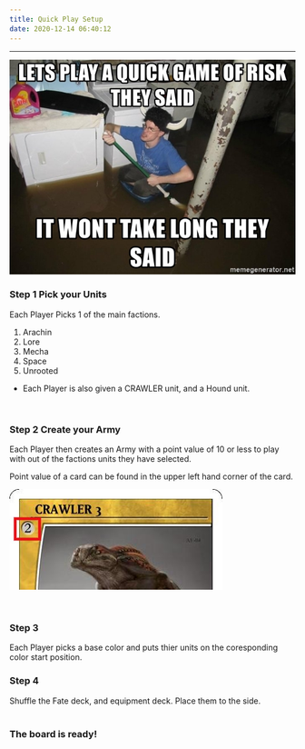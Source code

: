```yaml
---
title: Quick Play Setup
date: 2020-12-14 06:40:12
---
```

___

![Quick Play](./quick_play/qp.jpg)


### Step 1 Pick your Units
Each Player Picks 1 of the main factions.

1. Arachin
2. Lore
3. Mecha
4. Space
5. Unrooted

* Each Player is also given a CRAWLER unit, and a Hound unit.
<br>

### Step 2 Create your Army

Each Player then creates an Army with a point value of 10 or less to play with out of the factions units they have selected. 

Point value of a card can be found in the upper left hand corner of the card.

![pv](./quick_play/CRAWLER-3-pv.jpg)

<br>

### Step 3

Each Player picks a base color and puts thier units on the coresponding color start position.
<br>

### Step 4

Shuffle the Fate deck, and equipment deck. Place them to the side.
<br>
<br>

### The board is ready!